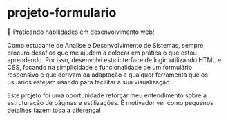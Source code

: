 # projeto-formulario
🌌 Praticando habilidades em desenvolvimento web!

Como estudante de Analise e Desenvolvimento de Sistemas, sempre procuro desafios que me ajudem a colocar em prática o que estou aprendendo. Por isso, desenvolvi esta interface de login utilizando HTML e CSS, focando na simplicidade e funcionalidade de um formulário responsivo e que derivam da adaptação a qualquer ferramenta que os usuários estejam usando para facilitar a sua visualização.

Este projeto foi uma oportunidade reforçar meu entendimento sobre a estruturação de páginas e estilizações. É motivador ver como pequenos detalhes fazem toda a diferença!
